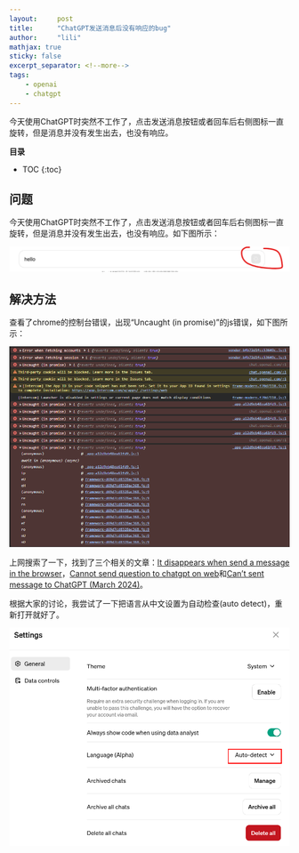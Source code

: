 ```yaml
---
layout:     post
title:      "ChatGPT发送消息后没有响应的bug" 
author:     "lili" 
mathjax: true
sticky: false
excerpt_separator: <!--more-->
tags:
    - openai
    - chatgpt
---
```


今天使用ChatGPT时突然不工作了，点击发送消息按钮或者回车后右侧图标一直旋转，但是消息并没有发生出去，也没有响应。

<!--more-->

**目录**
* TOC
{:toc}

## 问题

今天使用ChatGPT时突然不工作了，点击发送消息按钮或者回车后右侧图标一直旋转，但是消息并没有发生出去，也没有响应。如下图所示：

<a>![](/img/chatgpt-bug.png)</a>

 
## 解决方法

查看了chrome的控制台错误，出现“Uncaught (in promise)”的js错误，如下图所示：

 <a>![](/img/chatgpt-bug2.png)</a>

上网搜索了一下，找到了三个相关的文章：[It disappears when send a message in the browser](https://community.openai.com/t/it-disappears-when-send-a-message-in-the-browser/671885)，[Cannot send question to chatgpt on web](https://community.openai.com/t/cannot-send-question-to-chatgpt-on-web/674723)和[Can’t sent message to ChatGPT (March 2024)](https://community.openai.com/t/cant-sent-message-to-chatgpt-march-2024/675219)。

根据大家的讨论，我尝试了一下把语言从中文设置为自动检查(auto detect)，重新打开就好了。

 <a>![](/img/chatgpt-bug3.png)</a>
